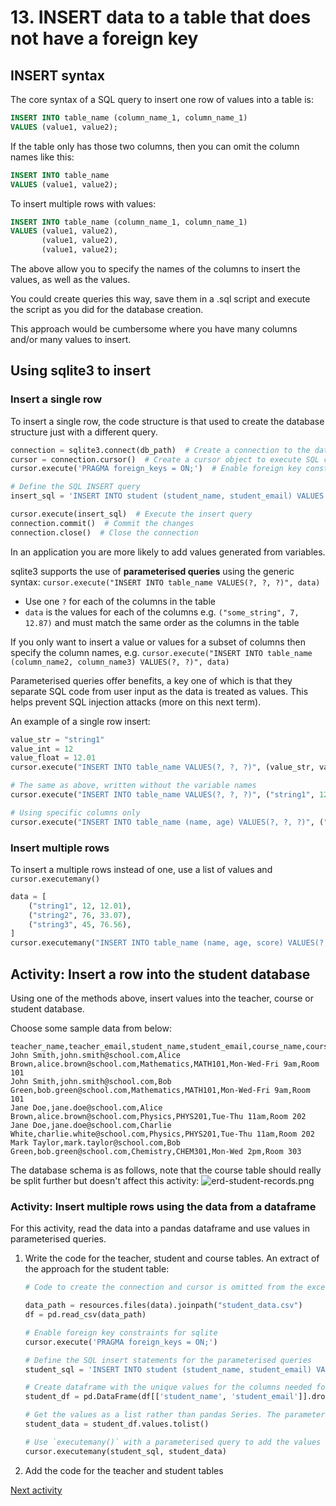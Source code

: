 # 13. INSERT data to a table that does not have a foreign key

## INSERT syntax

The core syntax of a SQL query to insert one row of values into a table is:

```sql
INSERT INTO table_name (column_name_1, column_name_1)
VALUES (value1, value2);
```

If the table only has those two columns, then you can omit the column names like this:

```sql
INSERT INTO table_name
VALUES (value1, value2);
```

To insert multiple rows with values:

```sql
INSERT INTO table_name (column_name_1, column_name_1)
VALUES (value1, value2),
       (value1, value2),
       (value1, value2);
```

The above allow you to specify the names of the columns to insert the values, as well as the values.

You could create queries this way, save them in a .sql script and execute the script as you did for the database
creation.

This approach would be cumbersome where you have many columns and/or many values to insert.

## Using sqlite3 to insert

### Insert a single row

To insert a single row, the code structure is that used to create the database structure just with a different query.

```python
connection = sqlite3.connect(db_path)  # Create a connection to the database using sqlite3
cursor = connection.cursor()  # Create a cursor object to execute SQL commands
cursor.execute('PRAGMA foreign_keys = ON;')  # Enable foreign key constraints for sqlite

# Define the SQL INSERT query
insert_sql = 'INSERT INTO student (student_name, student_email) VALUES ("Harpreet", "harpreet@school.com")'

cursor.execute(insert_sql)  # Execute the insert query 
connection.commit()  # Commit the changes
connection.close()  # Close the connection
```

In an application you are more likely to add values generated from variables.

sqlite3 supports the use of **parameterised queries** using the generic syntax:
`cursor.execute("INSERT INTO table_name VALUES(?, ?, ?)", data)`

- Use one `?` for each of the columns in the table
- `data` is the values for each of the columns e.g. `("some_string", 7, 12.87)` and must match the same order as the
  columns in the table

If you only want to insert a value or values for a subset of columns then specify the column names, e.g.
`cursor.execute("INSERT INTO table_name (column_name2, column_name3) VALUES(?, ?)", data)`

Parameterised queries offer benefits, a key one of which is that they separate SQL code from user input as the data is
treated as values. This helps prevent SQL injection attacks (more on this next term).

An example of a single row insert:

```python
value_str = "string1"
value_int = 12
value_float = 12.01
cursor.execute("INSERT INTO table_name VALUES(?, ?, ?)", (value_str, value_int, value_float))

# The same as above, written without the variable names
cursor.execute("INSERT INTO table_name VALUES(?, ?, ?)", ("string1", 12, 12.01))

# Using specific columns only
cursor.execute("INSERT INTO table_name (name, age) VALUES(?, ?, ?)", ("string1", 12))
```

### Insert multiple rows

To insert a multiple rows instead of one, use a list of values and `cursor.executemany()`

```python
data = [
    ("string1", 12, 12.01),
    ("string2", 76, 33.07),
    ("string3", 45, 76.56),
]
cursor.executemany("INSERT INTO table_name (name, age, score) VALUES(?, ?, ?)", data)
```

## Activity: Insert a row into the student database

Using one of the methods above, insert values into the teacher, course or student database.

Choose some sample data from below:

```text
teacher_name,teacher_email,student_name,student_email,course_name,course_code,course_schedule,course_location
John Smith,john.smith@school.com,Alice Brown,alice.brown@school.com,Mathematics,MATH101,Mon-Wed-Fri 9am,Room 101
John Smith,john.smith@school.com,Bob Green,bob.green@school.com,Mathematics,MATH101,Mon-Wed-Fri 9am,Room 101
Jane Doe,jane.doe@school.com,Alice Brown,alice.brown@school.com,Physics,PHYS201,Tue-Thu 11am,Room 202
Jane Doe,jane.doe@school.com,Charlie White,charlie.white@school.com,Physics,PHYS201,Tue-Thu 11am,Room 202
Mark Taylor,mark.taylor@school.com,Bob Green,bob.green@school.com,Chemistry,CHEM301,Mon-Wed 2pm,Room 303
```

The database schema is as follows, note that the course table should really be split further but doesn't affect this
activity:
![erd-student-records.png](../img/erd-student-records.png)

### Activity: Insert multiple rows using the data from a dataframe
For this activity, read the data into a pandas dataframe and use values in parameterised queries.

1. Write the code for the teacher, student and course tables.
    An extract of the approach for the student table:
    
    ```python
    # Code to create the connection and cursor is omitted from the excerpt, you will need it
    
    data_path = resources.files(data).joinpath("student_data.csv")
    df = pd.read_csv(data_path)
    
    # Enable foreign key constraints for sqlite
    cursor.execute('PRAGMA foreign_keys = ON;')
    
    # Define the SQL insert statements for the parameterised queries
    student_sql = 'INSERT INTO student (student_name, student_email) VALUES (?, ?)'
    
    # Create dataframe with the unique values for the columns needed for the student table (database add the PK automatically)
    student_df = pd.DataFrame(df[['student_name', 'student_email']].drop_duplicates())
    
    # Get the values as a list rather than pandas Series. The parameterised query expects a list.
    student_data = student_df.values.tolist()
    
    # Use `executemany()` with a parameterised query to add the values to the table.
    cursor.executemany(student_sql, student_data)
    ```

2. Add the code for the teacher and student tables

[Next activity](4-14-select-query.md)